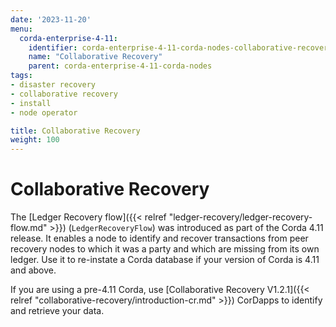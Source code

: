 ```yaml
---
date: '2023-11-20'
menu:
  corda-enterprise-4-11:
    identifier: corda-enterprise-4-11-corda-nodes-collaborative-recovery
    name: "Collaborative Recovery"
    parent: corda-enterprise-4-11-corda-nodes
tags:
- disaster recovery
- collaborative recovery
- install
- node operator

title: Collaborative Recovery
weight: 100
---
```


# Collaborative Recovery

The [Ledger Recovery flow]({{< relref "ledger-recovery/ledger-recovery-flow.md" >}}) (`LedgerRecoveryFlow`) was introduced
as part of the Corda 4.11 release. It enables a node to identify and recover transactions from peer recovery nodes to which
it was a party and which are missing from its own ledger. Use it to re-instate a Corda database if your version of Corda is 4.11 and above.

If you are using a pre-4.11 Corda, use [Collaborative Recovery V1.2.1]({{< relref "collaborative-recovery/introduction-cr.md" >}})
CorDapps to identify and retrieve your data.
